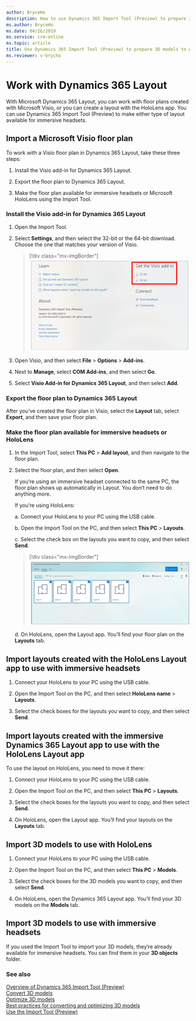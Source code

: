 ```yaml
---
author: BryceHo
description: How to use Dynamics 365 Import Tool (Preview) to prepare 3D models to work with Dynamics 365 Layout
ms.author: BryceHo
ms.date: 04/26/2019
ms.service: crm-online
ms.topic: article
title: Use Dynamics 365 Import Tool (Preview) to prepare 3D models to work with Dynamics 365 Layout
ms.reviewer: v-brycho
---
```


# Work with Dynamics 365 Layout

With Microsoft Dynamics 365 Layout, you can work with floor plans created with Microsoft Visio, or you can create a layout with the HoloLens app. You can use Dynamics 365 Import Tool (Preview) to make either type of layout available for immersive headsets. 

## Import a Microsoft Visio floor plan

To work with a Visio floor plan in Dynamics 365 Layout, take these three steps:

1.	Install the Visio add-in for Dynamics 365 Layout. 

2.	Export the floor plan to Dynamics 365 Layout.

3.	Make the floor plan available for immersive headsets or Microsoft HoloLens using the Import Tool.

### Install the Visio add-in for Dynamics 365 Layout

1.	Open the Import Tool.

2.	Select **Settings**, and then select the 32-bit or the 64-bit download. Choose the one that matches your version of Visio.

    > [!div class="mx-imgBorder"]
    > ![Visio add-in](media/visio-add-in.PNG "Visio add-in") 

3.	Open Visio, and then select **File** > **Options** > **Add-ins**.

4.	Next to **Manage**, select **COM Add-ins**, and then select **Go**.

5.	Select **Visio Add-in for Dynamics 365 Layout**, and then select **Add**.

### Export the floor plan to Dynamics 365 Layout

After you’ve created the floor plan in Visio, select the **Layout** tab, select **Export**, and then save your floor plan.

### Make the floor plan available for immersive headsets or HoloLens

1.	In the Import Tool, select **This PC** > **Add layout**, and then navigate to the floor plan.

2.	Select the floor plan, and then select **Open**.

    If you’re using an immersive headset connected to the same PC, the floor plan shows up automatically in Layout. You don’t need to do anything more.

    If you’re using HoloLens:
    
    a.	Connect your HoloLens to your PC using the USB cable.

    b.	Open the Import Tool on the PC, and then select **This PC** > **Layouts**.

    c.	Select the check box on the layouts you want to copy, and then select **Send**.
    
       > [!div class="mx-imgBorder"]
       > ![Copy layouts](media/copy-layouts.PNG "Copy layouts") 
    
    d.	On HoloLens, open the Layout app. You’ll find your floor plan on the **Layouts** tab.
    
## Import layouts created with the HoloLens Layout app to use with immersive headsets

1.	Connect your HoloLens to your PC using the USB cable.

2.	Open the Import Tool on the PC, and then select **HoloLens name** > **Layouts**.

3.	Select the check boxes for the layouts you want to copy, and then select **Send**.

## Import layouts created with the immersive Dynamics 365 Layout app to use with the HoloLens Layout app

To use the layout on HoloLens, you need to move it there:

1.	Connect your HoloLens to your PC using the USB cable.

2.	Open the Import Tool on the PC, and then select **This PC** > **Layouts**.

3.	Select the check boxes for the layouts you want to copy, and then select **Send**.

4.	On HoloLens, open the Layout app. You’ll find your layouts on the **Layouts** tab.

## Import 3D models to use with HoloLens

1.	Connect your HoloLens to your PC using the USB cable.

2.	Open the Import Tool on the PC, and then select **This PC** > **Models**.

3.	Select the check boxes for the 3D models you want to copy, and then select **Send**.

4.	On HoloLens, open the Dynamics 365 Layout app. You’ll find your 3D models on the **Models** tab.

## Import 3D models to use with immersive headsets

If you used the Import Tool to import your 3D models, they’re already available for immersive headsets. You can find them in your **3D objects** folder. 

### See also
[Overview of Dynamics 365 Import Tool (Preview)](index.md)<br>
[Convert 3D models](convert-models.md)<br>
[Optimize 3D models](optimize-models.md)<br>
[Best practices for converting and optimizing 3D models](best-practices.md)<br>
[Use the Import Tool (Preview)](import-tool.md)
    


